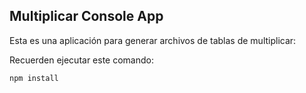 
## Multiplicar Console App

Esta es una aplicación para generar archivos de tablas de multiplicar:



Recuerden ejecutar este comando:

```
npm install
```